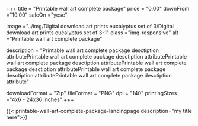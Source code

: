 +++
title = "Printable wall art complete package"
price = "0.00"
downFrom ="10.00"
saleOn ="yese"

image ="../img/Digital download art prints eucalyptus set of 3/Digital download art prints eucalyptus set of 3-1"
class ="img-responsive"
alt ="Printable wall art complete package"


description = "Printable wall art complete package desctiption attributePrintable wall art complete package desctiption attributePrintable wall art complete package desctiption attributePrintable wall art complete package desctiption attributePrintable wall art complete package desctiption attributePrintable wall art complete package desctiption attribute"

downloadFormat = "Zip"
fileFormat = "PNG"
dpi = "140"
printingSizes ="4x6 - 24x36 inches"
+++

{{< printable-wall-art-complete-package-landingpage description="my title here">}}

